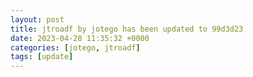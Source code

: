 ```yaml
---
layout: post
title: jtroadf by jotego has been updated to 99d3d23
date: 2023-04-28 11:35:32 +0000
categories: [jotego, jtroadf]
tags: [update]
---
```


